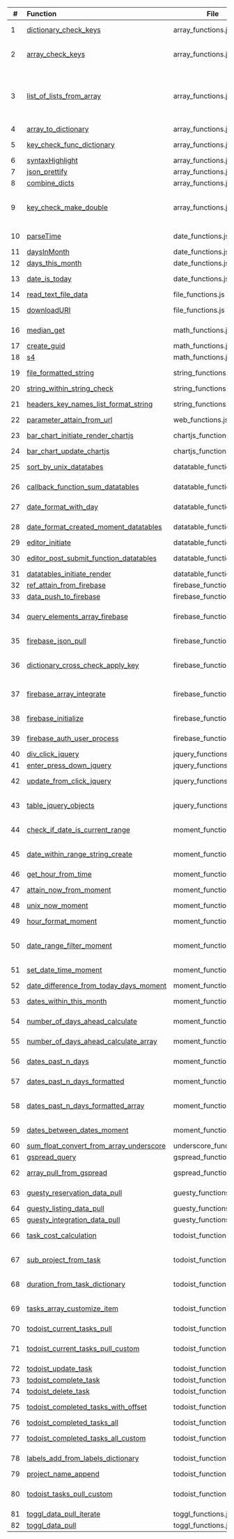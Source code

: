 | # | Function | File | Definition |
|---|:----|---|-------------|
| 1 | [dictionary_check_keys](http://cruzco.site44.com/streak.html) | array_functions.js | checks if item has a key and gives it null if not|
| 2 | [array_check_keys](http://cruzco.site44.com/streak.html) | array_functions.js | checks if item has a key and gives it null if not (for the whole array)|
| 3 | [list_of_lists_from_array](http://cruzco.site44.com/streak.html) | array_functions.js |  turn an array  e.g. list of dictionaries into a list of lists because certain functions such as datatables takes an input of a list of lists|
| 4 | [array_to_dictionary](http://cruzco.site44.com/streak.html) | array_functions.js | convert array to dictionary|
| 5 | [key_check_func_dictionary](http://cruzco.site44.com/streak.html) | array_functions.js | check if key has a value and if not, add it a value|
| 6 | [syntaxHighlight](http://cruzco.site44.com/streak.html) | array_functions.js | highlights syntax|
| 7 | [json_prettify](http://cruzco.site44.com/streak.html) | array_functions.js |  prettifies the json or the list|
| 8 | [combine_dicts](http://cruzco.site44.com/streak.html) | array_functions.js | combines dictionaries|
| 9 | [key_check_make_double](http://cruzco.site44.com/streak.html) | array_functions.js | check if the dictionary has two layers of key down and then pull and turn it to null to avoid error|
| 10 | [parseTime](http://cruzco.site44.com/streak.html) | date_functions.js | parses a time such as 1:00PM|
| 11 | [daysInMonth ](http://cruzco.site44.com/streak.html) | date_functions.js | gives days in the month|
| 12 | [days_this_month](http://cruzco.site44.com/streak.html) | date_functions.js | number of days this month|
| 13 | [date_is_today](http://cruzco.site44.com/streak.html) | date_functions.js | returns true if the date is todays date|
| 14 | [read_text_file_data](http://cruzco.site44.com/streak.html) | file_functions.js | read directly from a text file|
| 15 | [downloadURI](http://cruzco.site44.com/streak.html) | file_functions.js | convert a downloadable data url into a download|
| 16 | [median_get](http://cruzco.site44.com/streak.html) | math_functions.js | get the median from list of numbers|
| 17 | [create_guid](http://cruzco.site44.com/streak.html) | math_functions.js | create g unique identifier|
| 18 | [s4](http://cruzco.site44.com/streak.html) | math_functions.js | nction create_guid() {|
| 19 | [file_formatted_string](http://cruzco.site44.com/streak.html) | string_functions.js | convert stirng to fromatted string |
| 20 | [string_within_string_check](http://cruzco.site44.com/streak.html) | string_functions.js | |
| 21 | [headers_key_names_list_format_string](http://cruzco.site44.com/streak.html) | string_functions.js | convert stirng to fromatted string |
| 22 | [parameter_attain_from_url](http://cruzco.site44.com/streak.html) | web_functions.js | get url parameter |
| 23 | [bar_chart_initiate_render_chartjs](http://cruzco.site44.com/streak.html) | chartjs_functions.js | initiates a simple bar chart using chartjs|
| 24 | [bar_chart_update_chartjs](http://cruzco.site44.com/streak.html) | chartjs_functions.js | updates bar_chart for data |
| 25 | [sort_by_unix_datatabes](http://cruzco.site44.com/streak.html) | datatable_functions.js | this should go at top of datatables|
| 26 | [callback_function_sum_datatables](http://cruzco.site44.com/streak.html) | datatable_functions.js | based on filter from table , update a funciton|
| 27 | [date_format_with_day](http://cruzco.site44.com/streak.html) | datatable_functions.js | format the datatables date with the date|
| 28 | [date_format_created_moment_datatables](http://cruzco.site44.com/streak.html) | datatable_functions.js | format the date as its created|
| 29 | [editor_initiate](http://cruzco.site44.com/streak.html) | datatable_functions.js | |
| 30 | [editor_post_submit_function_datatables](http://cruzco.site44.com/streak.html) | datatable_functions.js | process the response from the psot submit|
| 31 | [datatables_initiate_render](http://cruzco.site44.com/streak.html) | datatable_functions.js | |
| 32 | [ref_attain_from_firebase](http://cruzco.site44.com/streak.html) | firebase_functions.js | pull ref from firebase|
| 33 | [data_push_to_firebase](http://cruzco.site44.com/streak.html) | firebase_functions.js | push data to firebase|
| 34 | [query_elements_array_firebase](http://cruzco.site44.com/streak.html) | firebase_functions.js | query the contacts ref and run the process_func on the results|
| 35 | [firebase_json_pull](http://cruzco.site44.com/streak.html) | firebase_functions.js | pulls straight json if the firebase is open|
| 36 | [dictionary_cross_check_apply_key](http://cruzco.site44.com/streak.html) | firebase_functions.js | purpose is to check one dictionary against another and update it |
| 37 | [firebase_array_integrate](http://cruzco.site44.com/streak.html) | firebase_functions.js | purpose is to sync firebase array with regular array across keys|
| 38 | [firebase_initialize](http://cruzco.site44.com/streak.html) | firebase_functions.js |  initialize the firebase instance|
| 39 | [firebase_auth_user_process](http://cruzco.site44.com/streak.html) | firebase_functions.js | authenticate the user that has been authed|
| 40 | [div_click_jquery](http://cruzco.site44.com/streak.html) | jquery_functions.js | click on a button|
| 41 | [enter_press_down_jquery](http://cruzco.site44.com/streak.html) | jquery_functions.js | press enter when clicked|
| 42 | [update_from_click_jquery](http://cruzco.site44.com/streak.html) | jquery_functions.js | function that uses jquery to run a function from a click|
| 43 | [table_jquery_objects](http://cruzco.site44.com/streak.html) | jquery_functions.js | get the td jquery objects from a table based on a table id|
| 44 | [check_if_date_is_current_range](http://cruzco.site44.com/streak.html) | moment_functions.js | check if the day is today, 'year, month, week, minute'|
| 45 | [date_within_range_string_create](http://cruzco.site44.com/streak.html) | moment_functions.js | creates a string that indicates whether its in the day,week,month,year|
| 46 | [get_hour_from_time](http://cruzco.site44.com/streak.html) | moment_functions.js | get hour from time|
| 47 | [attain_now_from_moment](http://cruzco.site44.com/streak.html) | moment_functions.js | get the current time from moment|
| 48 | [unix_now_moment](http://cruzco.site44.com/streak.html) | moment_functions.js | return unix now moment|
| 49 | [hour_format_moment](http://cruzco.site44.com/streak.html) | moment_functions.js | return hour-minute format using moment|
| 50 | [date_range_filter_moment](http://cruzco.site44.com/streak.html) | moment_functions.js | filter a certain date for current time range such as today, this month etc.|
| 51 | [set_date_time_moment](http://cruzco.site44.com/streak.html) | moment_functions.js | set the hour from a given day|
| 52 | [date_difference_from_today_days_moment](http://cruzco.site44.com/streak.html) | moment_functions.js | |
| 53 | [dates_within_this_month](http://cruzco.site44.com/streak.html) | moment_functions.js | dates that are within this month|
| 54 | [number_of_days_ahead_calculate](http://cruzco.site44.com/streak.html) | moment_functions.js | return a list of days in the future |
| 55 | [number_of_days_ahead_calculate_array](http://cruzco.site44.com/streak.html) | moment_functions.js | return a list of days in the future. This returns an array |
| 56 | [dates_past_n_days](http://cruzco.site44.com/streak.html) | moment_functions.js | return list of days in the past|
| 57 | [dates_past_n_days_formatted](http://cruzco.site44.com/streak.html) | moment_functions.js | return list of days in the past but strf formatted|
| 58 | [dates_past_n_days_formatted_array](http://cruzco.site44.com/streak.html) | moment_functions.js | return list of days in the past but strf formatted. This is as an array.|
| 59 | [dates_between_dates_moment](http://cruzco.site44.com/streak.html) | moment_functions.js | pulls the dates between two dates|
| 60 | [sum_float_convert_from_array_underscore](http://cruzco.site44.com/streak.html) | underscore_functions.js |  get sum from array with key|
| 61 | [gspread_query](http://cruzco.site44.com/streak.html) | gspread_functions.js | query google spreadsheets|
| 62 | [array_pull_from_gspread](http://cruzco.site44.com/streak.html) | gspread_functions.js | query from gspread directly using api key|
| 63 | [guesty_reservation_data_pull](http://cruzco.site44.com/streak.html) | guesty_functions.js |  The below function pulls the data from the guesty|
| 64 | [guesty_listing_data_pull](http://cruzco.site44.com/streak.html) | guesty_functions.js | |
| 65 | [guesty_integration_data_pull](http://cruzco.site44.com/streak.html) | guesty_functions.js | |
| 66 | [task_cost_calculation](http://cruzco.site44.com/streak.html) | todoist_functions.js | calculate the cost of the task at 15 dollar per rate|
| 67 | [sub_project_from_task](http://cruzco.site44.com/streak.html) | todoist_functions.js | return the sub project by parsing it out from the colon|
| 68 | [duration_from_task_dictionary](http://cruzco.site44.com/streak.html) | todoist_functions.js | return duration from the task name|
| 69 | [tasks_array_customize_item](http://cruzco.site44.com/streak.html) | todoist_functions.js | customize each dictionary of todoist task for additional attributes|
| 70 | [todoist_current_tasks_pull](http://cruzco.site44.com/streak.html) | todoist_functions.js | get current tasks |
| 71 | [todoist_current_tasks_pull_custom](http://cruzco.site44.com/streak.html) | todoist_functions.js | get current tasks customized with project name and label name|
| 72 | [todoist_update_task](http://cruzco.site44.com/streak.html) | todoist_functions.js | update tasks|
| 73 | [todoist_complete_task](http://cruzco.site44.com/streak.html) | todoist_functions.js | completes todoist task|
| 74 | [todoist_delete_task](http://cruzco.site44.com/streak.html) | todoist_functions.js | deletes todoist task|
| 75 | [todoist_completed_tasks_with_offset](http://cruzco.site44.com/streak.html) | todoist_functions.js | child function of todoist_completed_tasks_all|
| 76 | [todoist_completed_tasks_all](http://cruzco.site44.com/streak.html) | todoist_functions.js | pulls all of todoist tasks |
| 77 | [todoist_completed_tasks_all_custom](http://cruzco.site44.com/streak.html) | todoist_functions.js | pulls all the todoist tasks and customizes each item|
| 78 | [labels_add_from_labels_dictionary](http://cruzco.site44.com/streak.html) | todoist_functions.js | converts minute labels to minutes|
| 79 | [project_name_append](http://cruzco.site44.com/streak.html) | todoist_functions.js | |
| 80 | [todoist_tasks_pull_custom](http://cruzco.site44.com/streak.html) | todoist_functions.js | get dictionary of current_tasks and completed_tasks|
| 81 | [toggl_data_pull_iterate](http://cruzco.site44.com/streak.html) | toggl_functions.js | |
| 82 | [toggl_data_pull](http://cruzco.site44.com/streak.html) | toggl_functions.js | |
